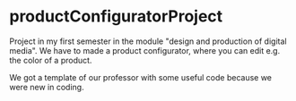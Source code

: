 # productConfiguratorProject
Project in my first semester in the module "design and production of digital media". 
We have to made a product configurator, where you can edit e.g. the color of a product.

We got a template of our professor with some useful code because we were new in coding.
